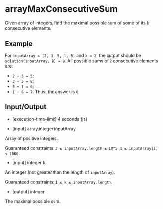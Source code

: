 # arrayMaxConsecutiveSum

Given array of integers, find the maximal possible sum of some of its `k` consecutive elements.

## Example

For `inputArray = [2, 3, 5, 1, 6]` and `k = 2`, the output should be
`solution(inputArray, k) = 8`.
All possible sums of `2` consecutive elements are:

- `2 + 3 = 5`;
- `3 + 5 = 8`;
- `5 + 1 = 6`;
- `1 + 6 = 7`.
Thus, the answer is `8`.

## Input/Output

- [execution-time-limit] 4 seconds (js)

- [input] array.integer inputArray

Array of positive integers.

Guaranteed constraints:
`3 ≤ inputArray.length ≤ 10^5`,
`1 ≤ inputArray[i] ≤ 1000`.

- [input] integer k

An integer (not greater than the length of `inputArray`).

Guaranteed constraints:
`1 ≤ k ≤ inputArray.length`.

- [output] integer

The maximal possible sum.
